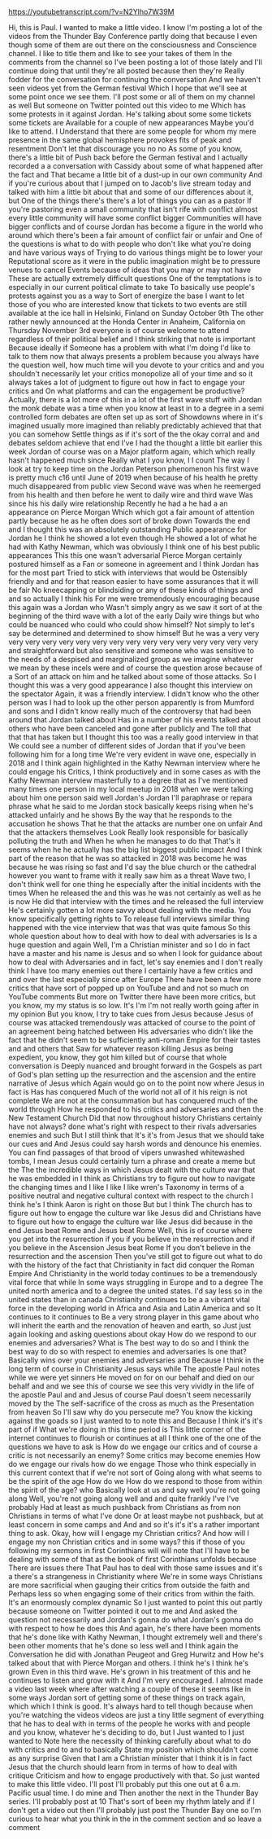https://youtubetranscript.com/?v=N2Ylho7W39M

 Hi, this is Paul. I wanted to make a little video. I know I'm posting a lot of the videos from the Thunder Bay Conference partly doing that because I even though some of them are out there on the consciousness and Conscience channel. I like to title them and like to see your takes of them In the comments from the channel so I've been posting a lot of those lately and I'll continue doing that until they're all posted because then they're Really fodder for the conversation for continuing the conversation And we haven't seen videos yet from the German festival Which I hope that we'll see at some point once we see them. I'll post some or all of them on my channel as well But someone on Twitter pointed out this video to me Which has some protests in it against Jordan. He's talking about some some tickets some tickets are Available for a couple of new appearances Maybe you'd like to attend. I Understand that there are some people for whom my mere presence in the same global hemisphere provokes fits of peak and resentment Don't let that discourage you no no As some of you know, there's a little bit of Push back before the German festival and I actually recorded a a conversation with Cassidy about some of what happened after the fact and That became a little bit of a dust-up in our own community And if you're curious about that I jumped on to Jacob's live stream today and talked with him a little bit about that and some of our differences about it, but One of the things there's there's a lot of things you can as a pastor If you're pastoring even a small community that isn't rife with conflict almost every little community will have some conflict bigger Communities will have bigger conflicts and of course Jordan has become a figure in the world who around which there's been a fair amount of conflict fair or unfair and One of the questions is what to do with people who don't like what you're doing and have various ways of Trying to do various things might be to lower your Reputational score as it were in the public imagination might be to pressure venues to cancel Events because of ideas that you may or may not have These are actually extremely difficult questions One of the temptations is to especially in our current political climate to take To basically use people's protests against you as a way to Sort of energize the base I want to let those of you who are interested know that tickets to two events are still available at the ice hall in Helsinki, Finland on Sunday October 9th The other rather newly announced at the Honda Center in Anaheim, California on Thursday November 3rd everyone is of course welcome to attend regardless of their political belief and I think striking that note is important Because ideally if Someone has a problem with what I'm doing I'd like to talk to them now that always presents a problem because you always have the question well, how much time will you devote to your critics and and you shouldn't necessarily let your critics monopolize all of your time and so it always takes a lot of judgment to figure out how in fact to engage your critics and On what platforms and can the engagement be productive? Actually, there is a lot more of this in a lot of the first wave stuff with Jordan the monk debate was a time when you know at least in to a degree in a semi controlled form debates are often set up as sort of Showdowns where in it's imagined usually more imagined than reliably predictably achieved that that you can somehow Settle things as if it's sort of the the okay corral and and debates seldom achieve that end I've I had the thought a little bit earlier this week Jordan of course was on a Major platform again, which which really hasn't happened much since Really what I you know, I I count The way I look at try to keep time on the Jordan Peterson phenomenon his first wave is pretty much c16 until June of 2019 when because of his health he pretty much disappeared from public view Second wave was when he reemerged from his health and then before he went to daily wire and third wave Was since his his daily wire relationship Recently he had a he had a an appearance on Pierce Morgan Which which got a fair amount of attention partly because he as he often does sort of broke down Towards the end and I thought this was an absolutely outstanding Public appearance for Jordan he I think he showed a lot even though He showed a lot of what he had with Kathy Newman, which was obviously I think one of his best public appearances This this one wasn't adversarial Pierce Morgan certainly postured himself as a Fan or someone in agreement and I think Jordan has for the most part Tried to stick with interviews that would be Ostensibly friendly and and for that reason easier to have some assurances that it will be fair No kneecapping or blindsiding or any of these kinds of things and and so actually I think his For me were tremendously encouraging because this again was a Jordan who Wasn't simply angry as we saw it sort of at the beginning of the third wave with a lot of the early Daily wire things but who could be nuanced who could who could show himself? Not simply to let's say be determined and determined to show himself But he was a very very very very very very very very very very very very very very very very very and straightforward but also sensitive and someone who was sensitive to the needs of a despised and marginalized group as we imagine whatever we mean by these incels were and of course the question arose because of a Sort of an attack on him and he talked about some of those attacks. So I thought this was a very good appearance I also thought this interview on the spectator Again, it was a friendly interview. I didn't know who the other person was I had to look up the other person apparently is from Mumford and sons and I didn't know really much of the controversy that had been around that Jordan talked about Has in a number of his events talked about others who have been canceled and gone after publicly and The toll that that that has taken but I thought this too was a really good interview in that We could see a number of different sides of Jordan that if you've been following him for a long time We're very evident in wave one, especially in 2018 and I think again highlighted in the Kathy Newman interview where he could engage his Critics, I think productively and in some cases as with the Kathy Newman interview masterfully to a degree that as I've mentioned many times one person in my local meetup in 2018 when we were talking about him one person said well Jordan's Jordan I'll paraphrase or repara phrase what he said to me Jordan stock basically keeps rising when he's attacked unfairly and he shows By the way that he responds to the accusation he shows That he that the attacks are number one on unfair And that the attackers themselves Look Really look responsible for basically polluting the truth and When he when he manages to do that That's it seems when he he actually has the big list biggest public impact And I think part of the reason that he was so attacked in 2018 was become he was because he was rising so fast and I'd say the blue church or the cathedral however you want to frame with it really saw him as a threat Wave two, I don't think well for one thing he especially after the initial incidents with the times When he released the and this was he was not certainly as well as he is now He did that interview with the times and he released the full interview He's certainly gotten a lot more savvy about dealing with the media. You know specifically getting rights to To release full interviews similar thing happened with the vice interview that was that was quite famous So this whole question about how to deal with how to deal with adversaries is Is a huge question and again Well, I'm a Christian minister and so I do in fact have a master and his name is Jesus and so when I look for guidance about how to deal with Adversaries and in fact, let's say enemies and I don't really think I have too many enemies out there I certainly have a few critics and and over the last especially since after Europe There have been a few more critics that have sort of popped up on YouTube and and not so much on YouTube comments But more on Twitter there have been more critics, but you know, my my status is so low. It's I'm I'm not really worth going after in my opinion But you know, I try to take cues from Jesus because Jesus of course was attacked tremendously was attacked of course to the point of an agreement being hatched between His adversaries who didn't like the fact that he didn't seem to be sufficiently anti-roman Empire for their tastes and and others that Saw for whatever reason killing Jesus as being expedient, you know, they got him killed but of course that whole conversation is Deeply nuanced and brought forward in the Gospels as part of God's plan setting up the resurrection and the ascension and the entire narrative of Jesus which Again would go on to the point now where Jesus in fact is Has has conquered Much of the world not all of it his reign is not complete We are not at the consummation but has conquered much of the world through How he responded to his critics and adversaries and then the New Testament Church Did that now throughout history Christians certainly have not always? done what's right with respect to their rivals adversaries enemies and such But I still think that It's it's from Jesus that we should take our cues and And Jesus could say harsh words and denounce his enemies. You can find passages of that brood of vipers unwashed whitewashed tombs, I mean Jesus could certainly turn a phrase and create a meme but the The the incredible ways in which Jesus dealt with the culture war that he was embedded in I think as Christians try to figure out how to navigate the changing times and I like I like I like wren's Taxonomy in terms of a positive neutral and negative cultural context with respect to the church I think he's I think Aaron is right on those But but I think The church has to figure out how to engage the culture war like Jesus did and Christians have to figure out how to engage the culture war like Jesus did because in the end Jesus beat Rome and Jesus beat Rome Well, this is of course where you get into the resurrection if you if you believe in the resurrection and if you believe in the Ascension Jesus beat Rome If you don't believe in the resurrection and the ascension Then you've still got to figure out what to do with the history of the fact that Christianity in fact did conquer the Roman Empire And Christianity in the world today continues to be a tremendously vital force that while In some ways struggling in Europe and to a degree The united north america and to a degree the united states. I'd say less so in the united states than in canada Christianity continues to be a a vibrant vital force in the developing world in Africa and Asia and Latin America and so It continues to it continues to Be a very strong player in this game about who will inherit the earth and the renovation of heaven and earth, so Just just again looking and asking questions about okay How do we respond to our enemies and adversaries? What is The best way to do so and I think the best way to do so with respect to enemies and adversaries Is one that? Basically wins over your enemies and adversaries and Because I think in the long term of course in Christianity Jesus says while The apostle Paul notes while we were yet sinners He moved on for on our behalf and died on our behalf and and we see this of course we see this very vividly in the life of the apostle Paul and and Jesus of course Paul doesn't seem necessarily moved by the The self-sacrifice of the cross as much as the Presentation from heaven So I'll saw why do you persecute me? You know the kicking against the goads so I just wanted to to note this and Because I think it's it's part of if What we're doing in this time period is This little corner of the internet continues to flourish or continues at all I think one of the one of the questions we have to ask is How do we engage our critics and of course a critic is not necessarily an enemy? Some critics may become enemies How do we engage our rivals how do we engage Those who think especially in this current context that if we're not sort of Going along with what seems to be the spirit of the age How do we How do we respond to those from within the spirit of the age? who Basically look at us and say well you're not going along Well, you're not going along well and and quite frankly I've I've probably Had at least as much pushback from Christians as from non Christians in terms of what I've done Or at least maybe not pushback, but at least concern in some camps and And and so it's it's it's a rather important thing to ask. Okay, how will I engage my Christian critics? And how will I engage my non Christian critics and in some ways? this if those of you following my sermons in first Corinthians will will note that I'll have to be dealing with some of that as the book of first Corinthians unfolds because There are issues there That Paul has to deal with those same issues and it's a there's a strangeness in Christianity where We're in some ways Christians are more sacrificial when gauging their critics from outside the faith and Perhaps less so when engaging some of their critics from within the faith. It's an enormously complex dynamic So I just wanted to point this out partly because someone on Twitter pointed it out to me and And asked the question not necessarily and Jordan's gonna do what Jordan's gonna do with respect to how he does this And again, he's there have been moments that he's done like with Kathy Newman, I thought extremely well and there's been other moments that he's done so less well and I think again the Conversation he did with Jonathan Peugeot and Greg Hurwitz and How he's talked about that with Pierce Morgan and others. I think he's I think he's grown Even in this third wave. He's grown in his treatment of this and he continues to listen and grow with it And I'm very encouraged. I almost made a video last week where after watching a couple of these it seems like in some ways Jordan sort of getting some of these things on track again, which which I think is good. It's always hard to tell though because when you're watching the videos videos are just a tiny little segment of everything that he has to deal with in terms of the people he works with and people and you know, whatever he's deciding to do, but I Just wanted to I just wanted to Note here the necessity of thinking carefully about what to do with critics and to and to basically State my position which shouldn't come as any surprise Given that I am a Christian minister that I think it is in fact Jesus that the church should learn from in terms of how to deal with critique Criticism and how to engage productively with that. So just wanted to make this little video. I'll post I'll probably put this one out at 6 a.m. Pacific usual time. I do mine and Then another the next in the Thunder Bay series. I'll probably post at 10 That's sort of been my rhythm lately and if I don't get a video out then I'll probably just post the Thunder Bay one so I'm curious to hear what you think in the in the comment section and so leave a comment